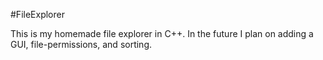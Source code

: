#FileExplorer

This is my homemade file explorer in C++. In the future I plan on adding 
a GUI, file-permissions, and sorting. 
